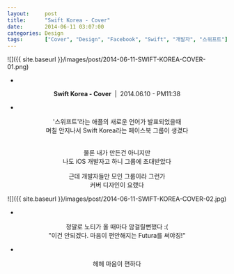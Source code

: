 ```yaml
---
layout:     post
title:      "Swift Korea - Cover"
date:       2014-06-11 03:07:00
categories: Design
tags:       ["Cover", "Design", "Facebook", "Swift", "개발자", "스위프트"]
---
```


![]({{ site.baseurl }}/images/post/2014-06-11-SWIFT-KOREA-COVER-01.png)

<center>

-

**Swift Korea - Cover**&nbsp;&nbsp;|&nbsp;&nbsp;2014.06.10 - PM11:38

-

'스위프트'라는 애플의 새로운 언어가 발표되었을때<br />
며칠 안지나서 Swift Korea라는 페이스북 그룹이 생겼다<br />
<br />

물론 내가 만든건 아니지만<br />
나도 iOS 개발자고 하니 그룹에 초대받았다<br />

근데 개발자들만 모인 그룹이라 그런가<br />
커버 디자인이 요랬다<br />

![]({{ site.baseurl }}/images/post/2014-06-11-SWIFT-KOREA-COVER-02.jpg)

-

정말로 노티가 올 때마다 암걸릴뻔했다 :(<br />
"이건 안되겠다. 마음이 편안해지는 Futura를 써야징!"<br />

-

헤헤 마음이 편하다<br />
<br />

</center>